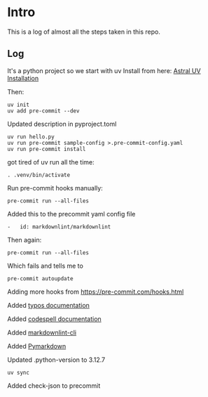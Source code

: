 # Intro

This is a log of almost all the steps taken in this repo.

## Log

It's a python project so we start with uv
Install from here: [Astral UV Installation](https://docs.astral.sh/uv/getting-started/installation/)

Then:

    uv init
    uv add pre-commit --dev

Updated description in pyproject.toml

    uv run hello.py
    uv run pre-commit sample-config >.pre-commit-config.yaml
    uv run pre-commit install

got tired of uv run all the time:

    . .venv/bin/activate

Run pre-commit hooks manually:

    pre-commit run --all-files

Added this to the precommit yaml config file

    -   id: markdownlint/markdownlint

Then again:

    pre-commit run --all-files

Which fails and tells me to

    pre-commit autoupdate

Adding more hooks from <https://pre-commit.com/hooks.html>

Added [typos documentation](https://github.com/crate-ci/typos/blob/master/docs/pre-commit.md)

Added [codespell documentation](https://github.com/codespell-project/codespell?tab=readme-ov-file#pre-commit-hook)

Added [markdownlint-cli](https://github.com/igorshubovych/markdownlint-cli)

Added [Pymarkdown](https://github.com/jackdewinter/pymarkdown)

Updated .python-version to 3.12.7

    uv sync

Added check-json to precommit
